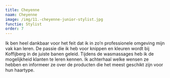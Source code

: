 ```yaml
---
title: Cheyenne
naam: Cheyenne
image: /img/11.-cheyenne-junior-stylist.jpg
functie: Stylist
order: 7
---
```



Ik ben heel dankbaar voor het feit dat ik in zo’n professionele omgeving mijn vak kan leren. De passie die ik heb voor knippen en kleuren wordt bij Koffijberg in de juiste banen geleid. Tijdens de wasmassages heb ik de mogelijkheid klanten te leren kennen. Ik achterhaal welke wensen ze hebben en informeer ze over de producten die het meest geschikt zijn voor hun haartype.